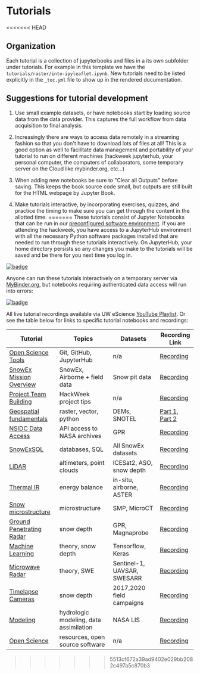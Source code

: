 # Tutorials

<<<<<<< HEAD
## Organization

Each tutorial is a collection of jupyterbooks and files in a its own subfolder under tutorials. For example in this template we have the `tutorials/raster/into-ipyleaflet.ipynb`. New tutorials need to be listed explicitly in the `_toc.yml` file to show up in the rendered documentation.

## Suggestions for tutorial development

1. Use small example datasets, or have notebooks start by loading source data from the data provider. This captures the full workflow from data acquisition to final analysis.

1. Increasingly there are ways to access data remotely in a streaming fashion so that you don't have to download lots of files at all! This is a good option as well to facilitate data management and portability of your tutorial to run on different machines (hackweek jupyterhub, your personal computer, the computers of collaborators, some temporary server on the Cloud like mybinder.org, etc...)

1. When adding new notebooks be sure to "Clear all Outputs" before saving. This keeps the book source code small, but outputs are still built for the HTML webpage by Jupyter Book.

1. Make tutorials interactive, by incorporating exercises, quizzes, and practice the timing to make sure you can get through the content in the allotted time.
=======
These tutorials consist of Jupyter Notebooks that can be run in our 
[preconfigured software environment](https://github.com/snowex-hackweek/docker-image). 
If you are attending the hackweek, you have access to a JupyterHub environment 
with all the necessary Python software packages installed that are needed to run 
through these tutorials interactively. On JupyterHub, your home directory persists 
so any changes you make to the tutorials will be saved and be there for you next 
time you log in.

[![badge](https://img.shields.io/static/v1.svg?logo=Jupyter&label=Launch&message=SnowExJupyterHub&color=orange)](https://snowex.hackweek.io)


Anyone can run these tutorials interactively on a temporary server via [MyBinder.org](https://mybinder.org), but notebooks requiring authenticated data access will run into errors:

[![badge](https://img.shields.io/static/v1.svg?logo=Jupyter&label=MyBinder.org&message=gcp-central&color=blue)](https://gke.mybinder.org/v2/gh/snowex-hackweek/website/main?urlpath=git-pull%3Frepo%3Dhttps%253A%252F%252Fgithub.com%252Fsnowex-hackweek%252Fwebsite%26urlpath%3Dlab%252Ftree%252Fwebsite/book/tutorials%252F%26branch%3Dmain)


All live tutorial recordings available via UW eScience [YouTube Playlist](https://www.youtube.com/playlist?list=PLA6PlfxWZPLSTUaS0uR8FMcNC2wqztwjJ). Or see the table below for links to specific tutorial notebooks and recordings:


| Tutorial | Topics | Datasets |  Recording Link |
| -  | - | - |  - |
| [Open Science Tools](./jupyter.md) | Git, GitHub, JupyterHub | n/a | [Recording](https://youtu.be/rKhs5FLI5rc)  |
| [SnowEx Mission Overview](./core-datasets/index.md) | SnowEx, Airborne + field data | Snow pit data | [Recording](https://youtu.be/5hVQusosGSg) |
| [Project Team Building](https://docs.google.com/presentation/d/1qJDpFdS42kF5pcrbmxm1xFWzNoNamVrnMFelwAOh73Q/edit?usp=sharing) | HackWeek project tips | n/a |[Recording](https://youtu.be/qJX573AAr5g) |
| [Geospatial fundamentals](./geospatial/index.md) |  raster, vector, python | DEMs, SNOTEL | [Part 1](https://youtu.be/AmwCowCadI0), [Part 2](https://youtu.be/ZXg70BH3wW4)  |
| [NSIDC Data Access](./nsidc-access/nsidc-data-access.ipynb) |  API access to NASA archives | GPR | [Recording](https://youtu.be/An--phlTH7o)|
| [SnowExSQL](./database/index.md) | databases, SQL | All SnowEx datasets | [Recording](https://youtu.be/BZ1oAkTNu8s)|
| [LiDAR](./lidar/index.md) | altimeters, point clouds  | ICESat2, ASO, snow depth | [Recording](https://youtu.be/MKWg5yDN0YY)|
| [Thermal IR](./thermal-ir/index.md) |  energy balance  | in-situ, airborne, ASTER | [Recording](https://youtu.be/dkI0pVYclt0)|
| [Snow microstructure](./microstructure/microstructure-tutorial.ipynb) | microstructure | SMP, MicroCT | [Recording](https://youtu.be/ovSST10BJWo)|
| [Ground Penetrating Radar](./thermal-ir/index.md) | snow depth | GPR, Magnaprobe | [Recording](https://youtu.be/gp8kPT26ljA)|
| [Machine Learning](./machine-learning/Machine_Learning_Tutorial.ipynb) | theory, snow depth | Tensorflow, Keras | [Recording](https://youtu.be/IWm9SO0m7Eg)|
| [Microwave Radar](./sar/index.md) | theory, SWE | Sentinel-1, UAVSAR, SWESARR | [Recording](https://youtu.be/6L-hnf9ZvJA)|
| [Timelapse Cameras](./camera-traps-tutorial/timelapse-camera-tutorial.ipynb) | snow depth | 2017,2020 field campaigns | [Recording](https://youtu.be/fcY4Yk6o5oM)|
| [Modeling](./lis/index.ipynb) | hydrologic modeling, data assimilation | NASA LIS | [Recording](https://youtu.be/9pxp2e2YjN4)|
| [Open Science](./open_science.md) | resources, open source software | n/a | [Recording](https://youtu.be/CRkP70ouDsA)|
>>>>>>> 5513cf672a39ad9402e029bb2082c497a5c870b3
